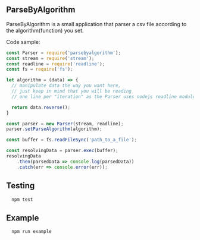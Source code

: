 ## ParseByAlgorithm

ParseByAlgorithm is a small application that parser a csv file according to the algorithm(function) you set.

Code sample:
```javascript
const Parser = require('parsebyalgorithm');
const stream = require('stream');
const readline = require('readline');
const fs = require('fs');

let algorithm = (data) => {
  // manipulate data the way you want here,
  // just keep in mind that you will be reading
  // one line per "iteration" as the Parser uses nodejs readline module

  return data.reverse();  
}

const parser = new Parser(stream, readline);
parser.setParseAlgorithm(algorithm);

const buffer = fs.readFileSync('path_to_a_file');

const resolvingData = parser.exec(buffer);
resolvingData
    .then(parsedData => console.log(parsedData))
    .catch(err => console.error(err));
```

## Testing

```bash
  npm test
```

## Example
 
```bash
  npm run example 
```
